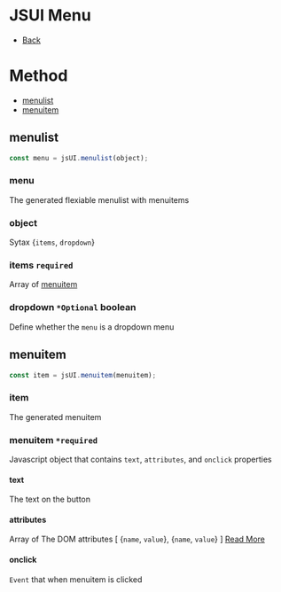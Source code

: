 # JSUI Menu
- [Back](jsui.md)

# Method
- [menulist](#menulist)
- [menuitem](#menuitem)

## menulist
```javascript
const menu = jsUI.menulist(object);
```

### menu
The generated flexiable menulist with menuitems

### object
Sytax {`items`, `dropdown`}

### items `required`
Array of [menuitem](#menuitem-required)

### dropdown `*Optional` **boolean**
Define whether the `menu` is a dropdown menu

## menuitem
```javascript
const item = jsUI.menuitem(menuitem);
```

### item
The generated menuitem

### menuitem `*required`
Javascript object that contains `text`, `attributes`, and `onclick` properties

#### text
The text on the button

#### attributes
Array of The DOM attributes [ {`name`, `value`}, {`name`, `value`} ] [Read More](https://developer.mozilla.org/docs/Web/HTML/Global_attributes)

#### onclick
`Event` that when menuitem is clicked
